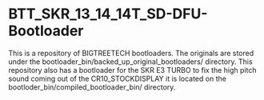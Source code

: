 # BTT_SKR_13_14_14T_SD-DFU-Bootloader
This is a repository of BIGTREETECH bootloaders.  The originals are stored under the bootloader_bin/backed_up_original_bootloaders/ directory.  This repository also has a bootloader for the SKR E3 TURBO to fix the high pitch sound coming out of the CR10_STOCKDISPLAY it is located on the bootloder_bin/compiled_bootloader_bin/ directory.
